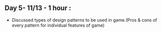 ## Day 5- 11/13 - 1 hour :

- Discussed types of design patterns to be used in game.(Pros & cons of every pattern for individual features of game)
